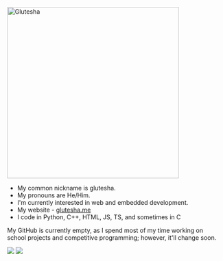<img src="https://glutesha.me/assets/logo-BYbftR7g.png" alt="Glutesha" width="400"/> 

- My common nickname is glutesha.
- My pronouns are He/Him.
- I'm currently interested in web and embedded development.
- My website - [glutesha.me](https://glutesha.me)
- I code in Python, C++, HTML, JS, TS, and sometimes in C

My GitHub is currently empty, as I spend most of my time working on school projects and competitive programming; however, it'll change soon.

<img src="https://komarev.com/ghpvc/?username=glutesha&color=blue&style=for-the-badge">
<img src="https://github-readme-stats.hackclub.dev/api/wakatime?username=3879&api_domain=hackatime.hackclub.com&theme=blue_navy&custom_title=Hackatime+Stats&layout=compact&cache_seconds=0&langs_count=8"/>
